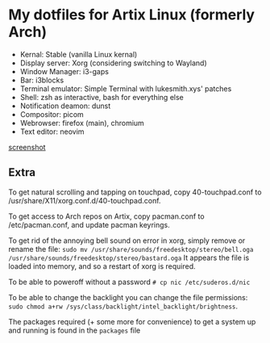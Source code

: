 # My dotfiles for Artix Linux (formerly Arch)
- Kernal: Stable (vanilla Linux kernal)
- Display server: Xorg (considering switching to Wayland)
- Window Manager: i3-gaps
- Bar: i3blocks
- Terminal emulator: Simple Terminal with lukesmith.xys' patches
- Shell: zsh as interactive, bash for everything else
- Notification deamon: dunst
- Compositor: picom
- Webrowser: firefox (main), chromium
- Text editor: neovim

[screenshot](bg.png)

## Extra
To get natural scrolling and tapping on touchpad, copy 40-touchpad.conf to /usr/share/X11/xorg.conf.d/40-touchpad.conf.

To get access to Arch repos on Artix, copy pacman.conf to /etc/pacman.conf, and update pacman keyrings.

To get rid of the annoying bell sound on error in xorg, simply remove or rename the file: `sudo mv /usr/share/sounds/freedesktop/stereo/bell.oga /usr/share/sounds/freedesktop/stereo/bastard.oga` It appears the file is loaded into memory, and so a restart of xorg is required.

To be able to poweroff without a password `# cp nic /etc/suderos.d/nic`

To be able to change the backlight you can change the file permissions: `sudo chmod a+rw /sys/class/backlight/intel_backlight/brightness`.

The packages required (+ some more for convenience) to get a system up and running is found in the `packages` file

